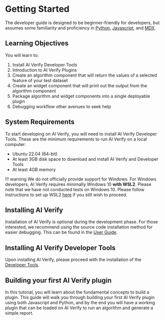 # Getting Started

The developer guide is designed to be beginner-friendly for developers, but assumes some familiarity and proficiency in [Python](https://docs.python.org/3.10/), [Javascript](https://developer.mozilla.org/en-US/docs/Learn/Getting_started_with_the_web/JavaScript_basics), and [MDX](https://mdxjs.com/docs/).

## Learning Objectives

You will learn to:

1. Install AI Verify Developer Tools
2. Introduction to AI Verify Plugins
3. Create an algorithm component that will return the values of a selected feature of your test dataset
4. Create an widget component that will print out the output from the algorithm component
5. Package algorithm and widget components into a single deployable plugin
6. Debugging workflow other avenues to seek help

## System Requirements

To start developing on AI Verify, you will need to install AI Verify Developer Tools. These are the minimum requirements to run AI Verify on a local computer:

- Ubuntu 22.04 (64-bit)
- At least 3GB disk space to download and install AI Verify and Developer Tools
- At least 4GB memory

!!! warning
    We do not officially provide support for Windows. For Windows developers, AI Verify requires minimally Windows 10 **with WSL2**. Please note that we have not conducted tests on Windows 10. Please follow instructions to set up WSL2 [here](https://learn.microsoft.com/en-us/windows/wsl/install) if you still wish to proceed.

## Installing AI Verify

Installation of AI Verify is optional during the development phase. For those interested, we recommend using the source code installation method for easier debugging. This can be found in the [User Guide](https://imda-btg.github.io/aiverify/getting-started/source-code-setup/).

## Installing AI Verify Developer Tools

Upon installing AI Verify, please proceed with the installation of the [Developer Tools](install_aiverify_dev_tools.md).

## Building your first AI Verify plugin

In this tutorial, you will learn about the fundamental concepts to build a plugin. This guide will walk you through building your first AI Verify plugin using both Javascript and Python, and by the end you will have a working plugin that can be loaded on AI Verify to run an algorithm and generate a simple report.